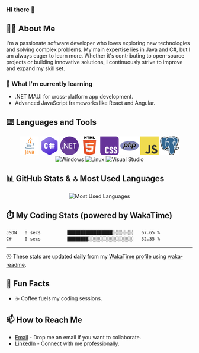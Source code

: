 ### Hi there 👋

## 👨‍💻 About Me
I'm a passionate software developer who loves exploring new technologies and solving complex problems. My main expertise lies in Java and C#, but I am always eager to learn more. Whether it's contributing to open-source projects or building innovative solutions, I continuously strive to improve and expand my skill set.

### 🌱 What I'm currently learning
- .NET MAUI for cross-platform app development.
- Advanced JavaScript frameworks like React and Angular.

## ⌨️ Languages and Tools
<p align="center">
  <img alt="Java" width="50px" src="https://raw.githubusercontent.com/github/explore/80688e429a7d4ef2fca1e82350fe8e3517d3494d/topics/java/java.png" />
  <img alt="C#" width="50px" src="https://raw.githubusercontent.com/github/explore/80688e429a7d4ef2fca1e82350fe8e3517d3494d/topics/csharp/csharp.png" />
  <img alt=".Net" width="50px" src="https://raw.githubusercontent.com/github/explore/80688e429a7d4ef2fca1e82350fe8e3517d3494d/topics/dotnet/dotnet.png"/>
  <img alt="HTML5" width="50px" src="https://raw.githubusercontent.com/github/explore/80688e429a7d4ef2fca1e82350fe8e3517d3494d/topics/html/html.png" />
  <img alt="CSS3" width="50px" src="https://raw.githubusercontent.com/github/explore/80688e429a7d4ef2fca1e82350fe8e3517d3494d/topics/css/css.png" />
  <img alt="PHP" width="50px" src="https://raw.githubusercontent.com/github/explore/80688e429a7d4ef2fca1e82350fe8e3517d3494d/topics/php/php.png" />
  <img alt="JavaScript" width="50px" src="https://raw.githubusercontent.com/github/explore/80688e429a7d4ef2fca1e82350fe8e3517d3494d/topics/javascript/javascript.png" />
  <img alt="PostgreSQL" width="50px" src="https://raw.githubusercontent.com/github/explore/96943574ba0c0340ba6ea1e6f768e9abe43e34e1/topics/postgresql/postgresql.png" />
  <br>
  <img src="https://img.shields.io/badge/OS-Windows-blue?logo=windows" alt="Windows">
  <img src="https://img.shields.io/badge/OS-Linux-green?logo=linux" alt="Linux">
  <img src="https://img.shields.io/badge/IDE-Visual%20Studio-purple?logo=visual-studio" alt="Visual Studio">
</p>

## 📊 GitHub Stats & 🔝 Most Used Languages

<p align="center">
  <img src="https://github-readme-stats.vercel.app/api/top-langs/?username=Z4SLiDeR&theme=tokyonight&layout=compact&hide_border=true" alt="Most Used Languages" width="41%"/>
</p>

## ⏱️ My Coding Stats (powered by WakaTime)

<!--START_SECTION:waka-->

```txt
JSON   0 secs          █████████████████░░░░░░░░   67.65 %
C#     0 secs          ████████░░░░░░░░░░░░░░░░░   32.35 %
```

<!--END_SECTION:waka-->

---

🕒 These stats are updated **daily** from my [WakaTime profile](https://wakatime.com/) using [waka-readme](https://github.com/athul/waka-readme).  


## 💬 Fun Facts
- ☕ Coffee fuels my coding sessions.

## 📫 How to Reach Me
- [Email](mailto:contact@jldigital.be) - Drop me an email if you want to collaborate.
- [LinkedIn](https://www.linkedin.com/in/yourprofile) - Connect with me professionally.
